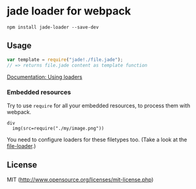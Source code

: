# jade loader for webpack

```
npm install jade-loader --save-dev
```

## Usage

``` javascript
var template = require("jade!./file.jade");
// => returns file.jade content as template function
```

[Documentation: Using loaders](http://webpack.github.io/docs/using-loaders.html)

### Embedded resources

Try to use `require` for all your embedded resources, to process them with webpack.

``` jade
div
  img(src=require("./my/image.png"))
```

You need to configure loaders for these filetypes too. (Take a look at the [file-loader](https://github.com/webpack/file-loader).)

## License

MIT (http://www.opensource.org/licenses/mit-license.php)
